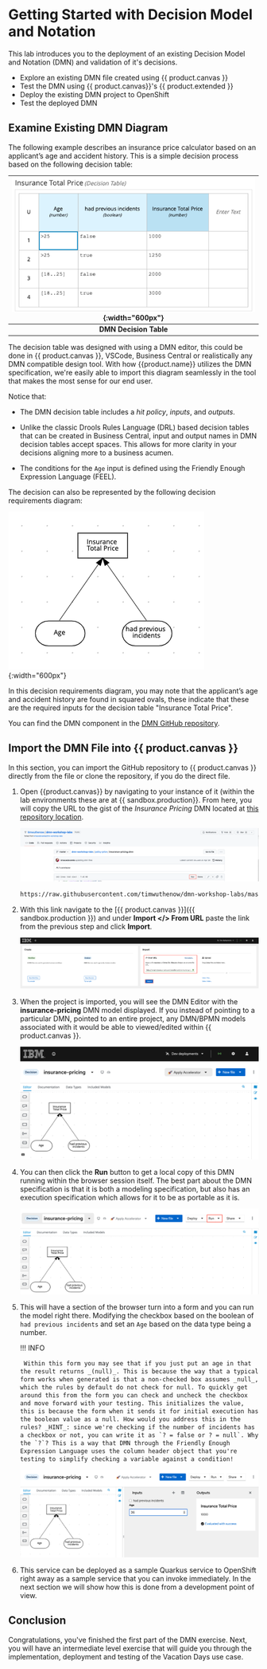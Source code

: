 # Getting Started with Decision Model and Notation

This lab introduces you to the deployment of an existing Decision Model and Notation (DMN) and validation of it's decisions.

- Explore an existing DMN file created using {{ product.canvas }}
- Test the DMN using {{ product.canvas}}'s {{ product.extended }}
- Deploy the existing DMN project to OpenShift
- Test the deployed DMN

## Examine Existing DMN Diagram

The following example describes an insurance price calculator based on an applicant’s age and accident history. This is a simple decision process based on the following decision table:

|  ![Completed Decision Table](../99_images/business_automation/dmn/insurance-price-dt.png){:width="600px"}  |
| :--:|
|  **DMN Decision Table**|

The decision table was designed with using a DMN editor, this could be done in {{ product.canvas }}, VSCode, Business Central or realistically any DMN compatible design tool. With how {{product.name}} utilizes the DMN specification, we're easily able to import this diagram seamlessly in the tool that makes the most sense for our end user.

Notice that: 

- The DMN decision table includes a *hit policy*, *inputs*, and *outputs*.

- Unlike the classic Drools Rules Language (DRL) based decision tables that can be created in Business Central, input and output names in DMN decision tables accept spaces. This allows for more clarity in your decisions aligning more to a business acumen.

- The conditions for the `Age` input is defined using the Friendly Enough Expression Language (FEEL).

The decision can also be represented by the following decision requirements diagram:

![Insurance Pricing Requirements Diagram](../99_images/business_automation/dmn/insurance-price-drd.png){:width="600px"}

In this decision requirements diagram, you may note that the applicant’s age and accident history are found in squared ovals, these indicate that these are the required inputs for the decision table "Insurance Total Price".

You can find the DMN component in the [DMN GitHub repository](https://github.com/timwuthenow/dmn-workshop-labs).

## Import the DMN File into {{ product.canvas }}

In this section, you can import the GitHub repository to {{ product.canvas }} directly from the file or clone the repository, if you do the direct file.

1. Open {{product.canvas}} by navigating to your instance of it (within the lab environments these are at {{ sandbox.production}}. From here, you will copy the URL to the gist of the _Insurance Pricing_ DMN located at [this repository location](https://github.com/timwuthenow/dmn-workshop-labs/blob/master/policy-price/insurance-pricing.dmn).

    ![Raw DMN click](../99_images/business_automation/dmn/raw-dmn-button.png)

    ~~~bash
    https://raw.githubusercontent.com/timwuthenow/dmn-workshop-labs/master/policy-price/insurance-pricing.dmn
    ~~~

2. With this link navigate to the [{{ product.canvas }}]({{ sandbox.production }}) and under **Import </> From URL** paste the link from the previous step and click **Import**.

    ![Import DMN](../99_images/business_automation/dmn/canvas-dmn-import-gist.png)

3. When the project is imported, you will see the DMN Editor with the **insurance-pricing** DMN model displayed. If you instead of pointing to a particular DMN, pointed to an entire project, any DMN/BPMN models associated with it would be able to viewed/edited within {{ product.canvas }}.

    ![Canvas Model](../99_images/business_automation/dmn/imported-dmn.png)

4. You can then click the **Run** button to get a local copy of this DMN running within the browser session itself. The best part about the DMN specification is that it is both a modeling specification, but also has an execution specification which allows for it to be as portable as it is.

    ![Run DMN](../99_images/business_automation/dmn/dmn-run.png)

5. This will have a section of the browser turn into a form and you can run the model right there. Modifying the checkbox based on the boolean of `had previous incidents` and set an `Age` based on the data type being a number.

    !!! INFO 
    
        Within this form you may see that if you just put an age in that the result returns _(null)_. This is because the way that a typical form works when generated is that a non-checked box assumes _null_, which the rules by default do not check for null. To quickly get around this from the form you can check and uncheck the checkbox and move forward with your testing. This initializes the value, this is because the form when it sends it for initial execution has the boolean value as a null. How would you address this in the rules? _HINT_: since we're checking if the number of incidents has a checkbox or not, you can write it as `? = false or ? = null`. Why the `?`? This is a way that DMN through the Friendly Enough Expression Language uses the column header object that you're testing to simplify checking a variable against a condition!

    ![Form inputs](../99_images/business_automation/dmn/form-input-exec.png)

6. This service can be deployed as a sample Quarkus service to OpenShift right away as a sample service that you can invoke immediately. In the next section we will show how this is done from a development point of view.

## Conclusion

Congratulations, you've finished the first part of the DMN exercise. Next, you will have an intermediate level exercise that will guide you through the implementation, deployment and testing of the Vacation Days use case.
